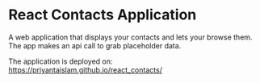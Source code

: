 # React Contacts Application

A web application that displays your contacts and lets your browse them. The app makes an api call to grab placeholder data. 



The application is deployed on: https://priyantaislam.github.io/react_contacts/


